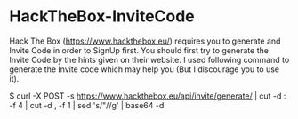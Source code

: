 # HackTheBox-InviteCode

Hack The Box (https://www.hackthebox.eu/) requires you to generate and Invite Code in order to SignUp first. You should first try to generate the Invite Code by the hints given on their website. I used following command to generate the Invite code which may help you (But I discourage you to use it).

$ curl -X  POST -s  https://www.hackthebox.eu/api/invite/generate/ | cut -d : -f 4 | cut -d , -f 1 |  sed 's/"//g' |  base64 -d

